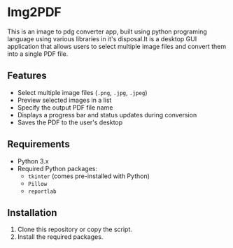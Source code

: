 # Img2PDF
This is an image to pdg converter app, built using python programing language using various libraries in it's disposal.It is a desktop GUI application that allows users to select multiple image files and convert them into a single PDF file.

## Features
- Select multiple image files (`.png`, `.jpg`, `.jpeg`)
- Preview selected images in a list
- Specify the output PDF file name
- Displays a progress bar and status updates during conversion
- Saves the PDF to the user's desktop

## Requirements
- Python 3.x
- Required Python packages:
  - `tkinter` (comes pre-installed with Python)
  - `Pillow`
  - `reportlab`

## Installation
1. Clone this repository or copy the script.
2. Install the required packages.
